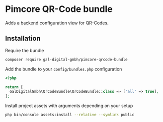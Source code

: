# Pimcore QR-Code bundle

Adds a backend configuration view for QR-Codes.

## Installation

Require the bundle

```bash
composer require gal-digital-gmbh/pimcore-qrcode-bundle
```

Add the bundle to your `config/bundles.php` configuration

```php
<?php

return [
  GalDigitalGmbh\QrCodeBundle\QrCodeBundle::class => ['all' => true],
];
```

Install project assets with arguments depending on your setup

```bash
php bin/console assets:install --relative --symlink public
```
